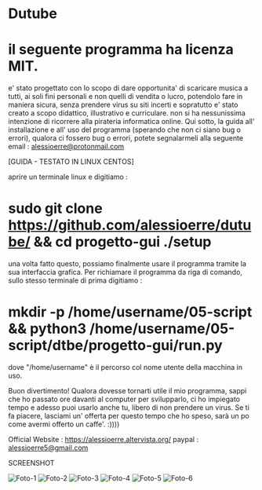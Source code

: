 
# Dutube
# il seguente programma ha licenza MIT.

e' stato progettato con lo scopo di dare opportunita' di scaricare musica a tutti, ai soli fini personali e non quelli di vendita o lucro, potendolo fare in maniera sicura, senza prendere virus su siti incerti e sopratutto e' stato creato a scopo didattico, illustrativo e curriculare. non si ha nessunissima intenzione di ricorrere alla pirateria informatica online. Qui sotto, la guida all' installazione e all' uso del programma (sperando che non ci siano bug o errori), qualora ci fossero bug o errori, potete segnalarmeli alla seguente email : alessioerre@protonmail.com

[GUIDA - TESTATO IN LINUX CENTOS]

aprire un terminale linux e digitiamo :

# sudo git clone https://github.com/alessioerre/dutube/ && cd progetto-gui ./setup

una volta fatto questo, possiamo finalmente usare il programma tramite la sua interfaccia grafica. Per richiamare il programma da riga di comando, sullo stesso terminale di prima digitiamo :

# mkdir -p /home/username/05-script && python3 /home/username/05-script/dtbe/progetto-gui/run.py
   
 dove "/home/username" è il percorso col nome utente della macchina in uso.
   
Buon divertimento!
Qualora dovesse tornarti utile il mio programma, sappi che ho passato ore davanti al computer per svilupparlo, ci ho impiegato tempo e adesso puoi usarlo anche tu, libero di non prendere un virus. Se ti fa piacere, lasciami un' offerta per questo tempo che ho speso, sarà un po come avermi offerto un caffe'. :))))



   Official Website : https://alessioerre.altervista.org/
   paypal : alessioerre5@gmail.com
   


SCREENSHOT

![Foto-1](https://github.com/AlessioErre/DuTube/assets/125505541/c6fbf6e3-6272-4811-9141-cfa8c88857e5)
![Foto-2](https://github.com/AlessioErre/DuTube/assets/125505541/d2137211-789d-46f6-b8a9-adb237a0ba46)
![Foto-3](https://github.com/AlessioErre/DuTube/assets/125505541/4a7debd0-7308-4af1-bb02-83aef2f995b6)
![Foto-4](https://github.com/AlessioErre/DuTube/assets/125505541/1db910c2-794c-48e2-a7c6-e3e12238f0ad)
![Foto-5](https://github.com/AlessioErre/DuTube/assets/125505541/27985ff9-a196-40af-b66d-9b22bea45855)
![Foto-6](https://github.com/AlessioErre/DuTube/assets/125505541/9cca641f-f0c5-41e3-86bb-581dec90eb96)



